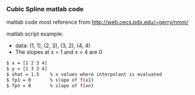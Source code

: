 ### Cubic Spline matlab code
matlab code most reference from http://web.cecs.pdx.edu/~gerry/nmm/

matlab script example:
- data: (1, 1), (2, 3), (3, 2), (4, 4)
- The slopes at x = 1 and x = 4 are 0

```sh
$ x = [1 2 3 4]
$ y = [1 3 2 4]
$ xhat = 1.5 	% x values where interpolant is evaluated 
$ fp1 = 0 	 	% slope of f(x1)
$ fpn = 0    	% slope of f(xn)
```